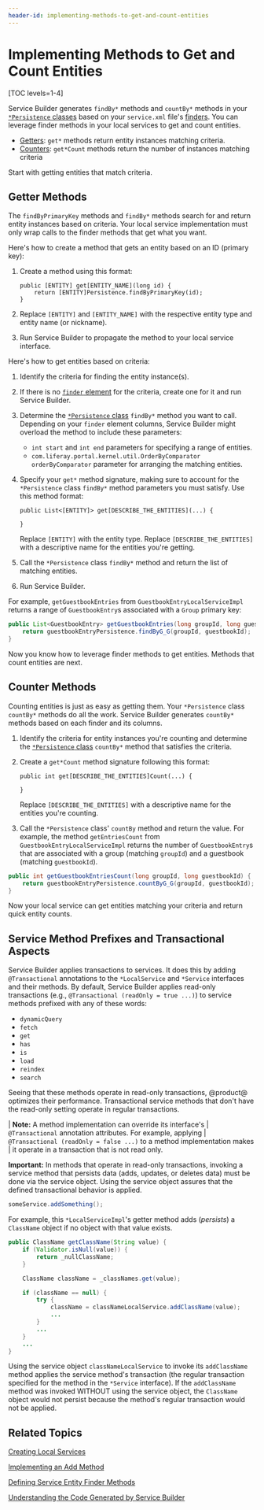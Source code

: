 ```yaml
---
header-id: implementing-methods-to-get-and-count-entities
---
```


# Implementing Methods to Get and Count Entities

[TOC levels=1-4]

Service Builder generates `findBy*` methods and `countBy*` methods in your
[`*Persistence` classes](/docs/7-2/appdev/-/knowledge_base/a/understanding-the-code-generated-by-service-builder)
based on your `service.xml` file's
[finders](/docs/7-2/appdev/-/knowledge_base/a/defining-service-entity-finder-methods).
You can leverage finder methods in your local services to get and count
entities.

-   [Getters](#getter-methods): `get*` methods return entity instances matching 
    criteria.
-   [Counters](#counter-methods): `get*Count` methods return the number of 
    instances matching criteria

Start with getting entities that match criteria. 

## Getter Methods

The `findByPrimaryKey` methods and `findBy*` methods search for and return
entity instances based on criteria. Your local service implementation must only
wrap calls to the finder methods that get what you want.

Here's how to create a method that gets an entity based on an ID (primary key):

1.  Create a method using this format:

        public [ENTITY] get[ENTITY_NAME](long id) {
            return [ENTITY]Persistence.findByPrimaryKey(id);
        }

2.  Replace `[ENTITY]` and `[ENTITY_NAME]` with the respective entity type and
    entity name (or nickname).

3.  Run Service Builder to propagate the method to your local service 
    interface. 

Here's how to get entities based on criteria:

1.  Identify the criteria for finding the entity instance(s). 

2.  If there is no
    [`finder` element](/docs/7-2/appdev/-/knowledge_base/a/defining-service-entity-finder-methods)
    for the criteria, create one for it and run Service Builder. 

3.  Determine the
    [`*Persistence` class](/docs/7-2/appdev/-/knowledge_base/a/understanding-the-code-generated-by-service-builder)
    `findBy*` method you want to call. Depending on your `finder` element
    columns, Service Builder might overload the method to include these
    parameters:
 
    -   `int start` and `int end` parameters for specifying a range of 
        entities.
    -   `com.liferay.portal.kernel.util.OrderByComparator orderByComparator` 
        parameter for arranging the matching entities. 

4.  Specify your `get*` method signature, making sure to account for the 
    `*Persistence` class `findBy*` method parameters you must satisfy. Use this 
    method format: 

        public List<[ENTITY]> get[DESCRIBE_THE_ENTITIES](...) {
            
        }

    Replace `[ENTITY]` with the entity type. Replace `[DESCRIBE_THE_ENTITIES]`
    with a descriptive name for the entities you're getting. 

6.  Call the `*Persistence` class `findBy*` method and return the list of 
    matching entities. 

7.  Run Service Builder. 

For example, `getGuestbookEntries` from `GuestbookEntryLocalServiceImpl`
returns a range of `GuestbookEntry`s associated with a `Group` primary key: 

```java
public List<GuestbookEntry> getGuestbookEntries(long groupId, long guestbookId) {
    return guestbookEntryPersistence.findByG_G(groupId, guestbookId);
}
```

Now you know how to leverage finder methods to get entities. Methods that count
entities are next.

## Counter Methods

Counting entities is just as easy as getting them. Your `*Persistence` class
`countBy*` methods do all the work. Service Builder generates `countBy*` methods
based on each finder and its columns. 

1.  Identify the criteria for entity instances you're counting and determine
    the
    [`*Persistence` class](/docs/7-2/appdev/-/knowledge_base/a/understanding-the-code-generated-by-service-builder)
    `countBy*` method that satisfies the criteria.

2.  Create a `get*Count` method signature following this format:

        public int get[DESCRIBE_THE_ENTITIES]Count(...) {
            
        }

    Replace `[DESCRIBE_THE_ENTITIES]` with a descriptive name for the entities
    you're counting.

3.  Call the `*Persistence` class' `countBy` method and return the value. For 
    example, the method `getEntriesCount` from
    `GuestbookEntryLocalServiceImpl`
    returns the number of `GuestbookEntry`s that are associated with a group
    (matching `groupId`) and a guestbook (matching `guestbookId`). 

```java
public int getGuestbookEntriesCount(long groupId, long guestbookId) {
    return guestbookEntryPersistence.countByG_G(groupId, guestbookId);
}
```

Now your local service can get entities matching your criteria and return quick
entity counts. 

## Service Method Prefixes and Transactional Aspects

Service Builder applies transactions to services. It does this by adding
`@Transactional` annotations to the `*LocalService` and `*Service` interfaces
and their methods. By default, Service Builder applies read-only transactions
(e.g., `@Transactional (readOnly = true ...)`) to service methods prefixed with
any of these words: 

- `dynamicQuery`
- `fetch`
- `get`
- `has`
- `is`
- `load`
- `reindex`
- `search`

Seeing that these methods operate in read-only transactions, @product@ optimizes
their performance. Transactional service methods that don't have the read-only
setting operate in regular transactions. 

| **Note:** A method implementation can override its interface's 
| `@Transactional` annotation attributes. For example, applying
| `@Transactional (readOnly = false ...)` to a method implementation makes
| it operate in a transaction that is not read only. 

**Important:** In methods that operate in read-only transactions, invoking a 
service method that persists data (adds, updates, or deletes data) must be done
via the service object. Using the service object assures that the defined transactional behavior is applied. 

```java
someService.addSomething();
``` 

For example, this `*LocalServiceImpl`'s getter method adds (*persists*) a
`ClassName` object if no object with that value exists. 

```java 
public ClassName getClassName(String value) {
    if (Validator.isNull(value)) {
        return _nullClassName;
    }

    ClassName className = _classNames.get(value);

    if (className == null) {
        try {
            className = classNameLocalService.addClassName(value);
            ...
        }
        ...
    }
    ...
}
```

Using the service object `classNameLocalService` to invoke its  `addClassName`
method applies the service method's transaction (the regular transaction
specified for the method in the `*Service` interface). If the `addClassName`
method was invoked WITHOUT using the service object, the `ClassName` object
would not persist because the method's regular transaction would not be applied.

## Related Topics

[Creating Local Services](/docs/7-2/appdev/-/knowledge_base/a/business-logic-with-service-builder)

[Implementing an Add Method](/docs/7-2/appdev/-/knowledge_base/a/implementing-an-add-method)

[Defining Service Entity Finder Methods](/docs/7-2/appdev/-/knowledge_base/a/defining-service-entity-finder-methods)

[Understanding the Code Generated by Service Builder](/docs/7-2/appdev/-/knowledge_base/a/understanding-the-code-generated-by-service-builder)

